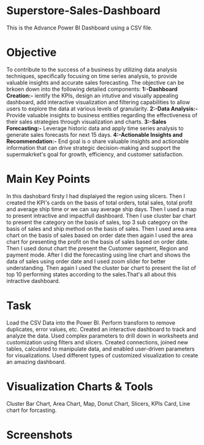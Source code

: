 # Superstore-Sales-Dashboard
This is the Advance Power BI Dashboard using a CSV file.

# Objective
To contribute to the success of a business by utilizing data analysis techniques, specifically focusing on time series analysis, to provide valuable insights and accurate sales forecasting.
The objective can be brkoen down into the following detalied components:
**1:-Dashboard Creation:-** ientify the KPIs, design an intutive and visually appealing dashboard, add interactive visualization and filtering capabilities to allow users to explore the data at various levels of granularity.
**2:-Data Analysis:-** Provide valuable insights to business entities regarding the effectiveness of their sales strategies through visualization and charts.
**3:-Sales Forecasting:-** Leverage historic data and apply time series analysis to generate sales forecasts for next 15 days.
**4:-Actionable Insights and Recommendation:-** End goal is o share valuable insights and actionable information that can drive strategic decision-making and support the supermakrket's goal for growth, efficiency, and customer satisfaction.

# Main Key Points
In this dashobard firsty I had displaiyed the region using slicers. Then I created the KPI's cards on the basis of total orders, total sales, total profit and average ship time or we can say average ship days. Then I used a map to present intractive and impactfull dashboard. Then I use cluster bar chart to present the category on the basis of sales, top 3 sub category on the basis of sales and ship method on the basis of sales. Then I used area area chart on the basis of sales based on order date then again I used the area chart for presenting the profit on the basis of sales based on order date. Then I used donut chart the present the Customer segment, Region and payment mode. After I did the forecasting using line chart and shows the data of sales using order date and I used zoom slider for better understanding. Then again I used the cluster bar chart to present the list of top 10 performing states according to the sales.That's all about this intractive dashboard.

# Task
Load the CSV Data into the Power BI. Perform transform to remove duplicates, error values, etc. Created an interactive dashboard to track and analyze the data. Used complex parameters to drill down in worksheets and customization using filters and slicers. Created connections, joined new tables, calculated to manipulate data, and enabled user-driven parameters for visualizations. Used different types of customized visualization to create an amazing dashboard.

# Visualization Charts & Tools
Cluster Bar Chart, Area Chart, Map, Donut Chart, Slicers, KPIs Card, Line chart for forcasting.

# Screenshots
